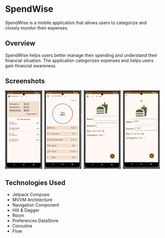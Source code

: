 # SpendWise

SpendWise is a mobile application that allows users to categorize and closely monitor their expenses.

## Overview

SpendWise helps users better manage their spending and understand their financial situation. The application categorizes expenses and helps users gain financial awareness.

## Screenshots

![Screens](screenshots/screens.png)


## Technologies Used

- Jetpack Compose
- MVVM Architecture
- Navigation Component
- Hilt & Dagger
- Room
- Preferences DataStore
- Coroutine
- Flow
